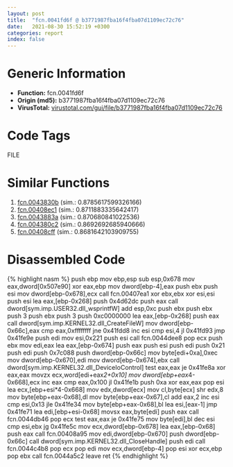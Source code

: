```yaml
---
layout: post
title:  "fcn.0041fd6f @ b3771987fba16f4fba07d1109ec72c76"
date:   2021-08-30 15:52:19 +0300
categories: report
index: false
---
```


# Generic Information
- **Function:** fcn.0041fd6f
- **Origin (md5):** b3771987fba16f4fba07d1109ec72c76
- **VirusTotal:** [virustotal.com/gui/file/b3771987fba16f4fba07d1109ec72c76][virustotal_ref]

# Code Tags
<span class="tag" id="FILE">FILE</span>


# Similar Functions

1. [fcn.0043830b][similar_1_ref] (sim.: 0.8785617599326166)
2. [fcn.00408ec1][similar_2_ref] (sim.: 0.8711883335642417)
3. [fcn.0043883a][similar_3_ref] (sim.: 0.870680841022536)
4. [fcn.004380c2][similar_4_ref] (sim.: 0.8692692685940666)
5. [fcn.00408cff][similar_5_ref] (sim.: 0.8681642103909755)


# Disassembled Code

{% highlight nasm %}
push ebp
mov ebp,esp
sub esp,0x678
mov eax,dword[0x507e90]
xor eax,ebp
mov dword[ebp-4],eax
push ebx
push esi
mov dword[ebp-0x678],ecx
call fcn.00407ea1
xor ebx,ebx
xor esi,esi
push esi
lea eax,[ebp-0x268]
push 0x4d62dc
push eax
call dword[sym.imp.USER32.dll_wsprintfW]
add esp,0xc
push ebx
push ebx
push 3
push ebx
push 3
push 0xc0000000
lea eax,[ebp-0x268]
push eax
call dword[sym.imp.KERNEL32.dll_CreateFileW]
mov dword[ebp-0x66c],eax
cmp eax,0xffffffff
jne 0x41fdd8
inc esi
cmp esi,4
jl 0x41fd93
jmp 0x41fe9e
push edi
mov esi,0x221
push esi
call fcn.0044dee8
pop ecx
push ebx
mov edi,eax
lea eax,[ebp-0x674]
push eax
push esi
push edi
push 0x21
push edi
push 0x7c088
push dword[ebp-0x66c]
mov byte[edi+0xa],0xec
mov dword[ebp-0x670],edi
mov dword[ebp-0x674],ebx
call dword[sym.imp.KERNEL32.dll_DeviceIoControl]
test eax,eax
je 0x41fe8a
xor eax,eax
movzx ecx,word[edi+eax*2+0x10]
mov dword[ebp+eax*4-0x668],ecx
inc eax
cmp eax,0x100
jl 0x41fe1b
push 0xa
xor eax,eax
pop esi
lea ecx,[ebp+esi*4-0x668]
mov edx,dword[ecx]
mov cl,byte[ecx]
shr edx,8
mov byte[ebp+eax-0x68],dl
mov byte[ebp+eax-0x67],cl
add eax,2
inc esi
cmp esi,0x13
jle 0x41fe34
mov byte[ebp+eax-0x68],bl
lea esi,[eax-1]
jmp 0x41fe71
lea edi,[ebp+esi-0x68]
movsx eax,byte[edi]
push eax
call fcn.0044db46
pop ecx
test eax,eax
je 0x41fe75
mov byte[edi],bl
dec esi
cmp esi,ebx
jg 0x41fe5c
mov ecx,dword[ebp-0x678]
lea eax,[ebp-0x68]
push eax
call fcn.00408a95
mov edi,dword[ebp-0x670]
push dword[ebp-0x66c]
call dword[sym.imp.KERNEL32.dll_CloseHandle]
push edi
call fcn.0044c4b8
pop ecx
pop edi
mov ecx,dword[ebp-4]
pop esi
xor ecx,ebp
pop ebx
call fcn.0044a5c2
leave 
ret 
{% endhighlight %}


[similar_1_ref]: /report/fcn.0043830b@418e0921f3a9bd4f5bc0dcc59623b5a1
[similar_2_ref]: /report/fcn.00408ec1@470263fe7e7cc115b95cd041d643e3b5
[similar_3_ref]: /report/fcn.0043883a@418e0921f3a9bd4f5bc0dcc59623b5a1
[similar_4_ref]: /report/fcn.004380c2@418e0921f3a9bd4f5bc0dcc59623b5a1
[similar_5_ref]: /report/fcn.00408cff@470263fe7e7cc115b95cd041d643e3b5
[virustotal_ref]: https://www.virustotal.com/gui/file/b3771987fba16f4fba07d1109ec72c76